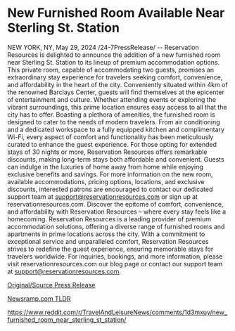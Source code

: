# New Furnished Room Available Near Sterling St. Station

NEW YORK, NY, May 29, 2024 /24-7PressRelease/ -- Reservation Resources is delighted to announce the addition of a new furnished room near Sterling St. Station to its lineup of premium accommodation options. This private room, capable of accommodating two guests, promises an extraordinary stay experience for travelers seeking comfort, convenience, and affordability in the heart of the city.  Conveniently situated within 4km of the renowned Barclays Center, guests will find themselves at the epicenter of entertainment and culture. Whether attending events or exploring the vibrant surroundings, this prime location ensures easy access to all that the city has to offer.  Boasting a plethora of amenities, the furnished room is designed to cater to the needs of modern travelers. From air conditioning and a dedicated workspace to a fully equipped kitchen and complimentary Wi-Fi, every aspect of comfort and functionality has been meticulously curated to enhance the guest experience.  For those opting for extended stays of 30 nights or more, Reservation Resources offers remarkable discounts, making long-term stays both affordable and convenient. Guests can indulge in the luxuries of home away from home while enjoying exclusive benefits and savings.  For more information on the new room, available accommodations, pricing options, locations, and exclusive discounts, interested patrons are encouraged to contact our dedicated support team at support@reservationresources.com or sign up at reservationresources.com.  Discover the epitome of comfort, convenience, and affordability with Reservation Resources – where every stay feels like a homecoming.  Reservation Resources is a leading provider of premium accommodation solutions, offering a diverse range of furnished rooms and apartments in prime locations across the city. With a commitment to exceptional service and unparalleled comfort, Reservation Resources strives to redefine the guest experience, ensuring memorable stays for travelers worldwide. For inquiries, bookings, and more information, please visit reservationresources.com our blog page or contact our support team at support@reservationresources.com. 

[Original/Source Press Release](https://www.24-7pressrelease.com/press-release/511202/new-furnished-room-available-near-sterling-st-station)
                    

[Newsramp.com TLDR](None) 

https://www.reddit.com/r/TravelAndLeisureNews/comments/1d3mxuy/new_furnished_room_near_sterling_st_station/